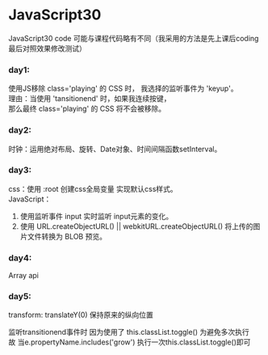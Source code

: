 # JavaScript30
JavaScript30 code
可能与课程代码略有不同（我采用的方法是先上课后coding 最后对照效果修改测试） 

### day1:   
使用JS移除 class='playing' 的 CSS 时， 我选择的监听事件为 'keyup'。  
理由：当使用 'tansitionend' 时，如果我连续按键，  
那么最终 class='playing' 的 CSS 将不会被移除。

### day2:
时钟：运用绝对布局、旋转、Date对象、时间间隔函数setInterval。

### day3:
css：使用 :root 创建css全局变量 实现默认css样式。  
JavaScript：
1. 使用监听事件 input 实时监听 input元素的变化。  
2. 使用 URL.createObjectURL() || webkitURL.createObjectURL() 将上传的图片文件转换为 BLOB 预览。

### day4:
Array api

### day5:
transform: translateY(0) 保持原来的纵向位置  

监听transitionend事件时 因为使用了 this.classList.toggle() 为避免多次执行  
故 当e.propertyName.includes('grow') 执行一次this.classList.toggle()即可
  
